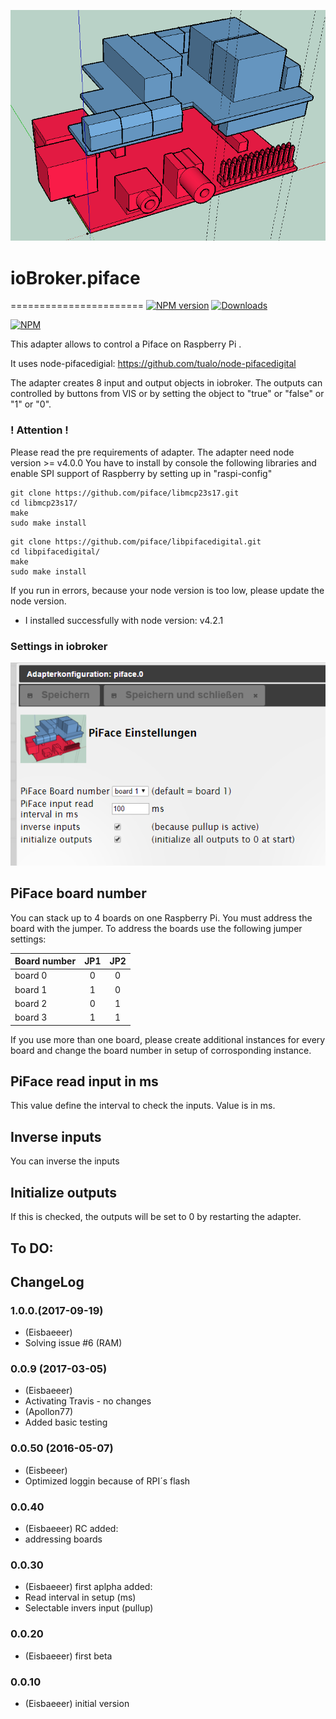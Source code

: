 ![Logo](admin/piface.png)
# ioBroker.piface
=======================
[![NPM version](http://img.shields.io/npm/v/iobroker.piface.svg)](https://www.npmjs.com/package/iobroker.piface)
[![Downloads](https://img.shields.io/npm/dm/iobroker.piface.svg)](https://www.npmjs.com/package/iobroker.piface)

[![NPM](https://nodei.co/npm/iobroker.piface.png?downloads=true)](https://nodei.co/npm/iobroker.piface/)

This adapter allows to control a Piface on Raspberry Pi .

It uses node-pifacedigial: https://github.com/tualo/node-pifacedigital

The adapter creates 8 input and output objects in iobroker.
The outputs can controlled by buttons from VIS or by setting the object to
"true" or "false" or "1" or "0".

### ! Attention !
Please read the pre requirements of adapter.
The adapter need node version >= v4.0.0
You have to install by console the following libraries and enable SPI support of Raspberry
by setting up in "raspi-config"

```
git clone https://github.com/piface/libmcp23s17.git
cd libmcp23s17/
make
sudo make install
```

```
git clone https://github.com/piface/libpifacedigital.git
cd libpifacedigital/
make
sudo make install
```

If you run in errors, because your node version is too low, please update the node version.
* I installed successfully with node version: v4.2.1

### Settings in iobroker
![Alt text](admin/settings.png?raw=true "settings")
## PiFace board number

You can stack up to 4 boards on one Raspberry Pi. You must address the board with the jumper.
To address the boards use the following jumper settings:

| Board number  | JP1 | JP2 |
| ------------- |:---:|:---:|
| board 0       |  0  |  0  |
| board 1       |  1  |  0  |
| board 2       |  0  |  1  |
| board 3       |  1  |  1  |

If you use more than one board, please create additional instances for every board and change the board number in setup of corrosponding instance.

## PiFace read input in ms
This value define the interval to check the inputs. Value is in ms.

## Inverse inputs
You can inverse the inputs

## Initialize outputs
If this is checked, the outputs will be set to 0 by restarting the adapter.

## To DO:

## ChangeLog

### 1.0.0.(2017-09-19)
* (Eisbaeeer)
* Solving issue #6 (RAM)

### 0.0.9 (2017-03-05)
* (Eisbaeeer)
* Activating Travis - no changes
* (Apollon77)
* Added basic testing

### 0.0.50 (2016-05-07)
* (Eisbeeer)
* Optimized loggin because of RPI´s flash

### 0.0.40
* (Eisbaeeer) RC
added:
* addressing boards

### 0.0.30
* (Eisbaeeer) first aplpha
added:
* Read interval in setup (ms)
* Selectable invers input (pullup)

### 0.0.20
* (Eisbaeeer) first beta

### 0.0.10
* (Eisbaeeer) initial version


